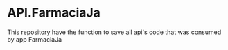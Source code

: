 # API.FarmaciaJa
This repository have the function to save all api's code that was consumed by app FarmaciaJa
